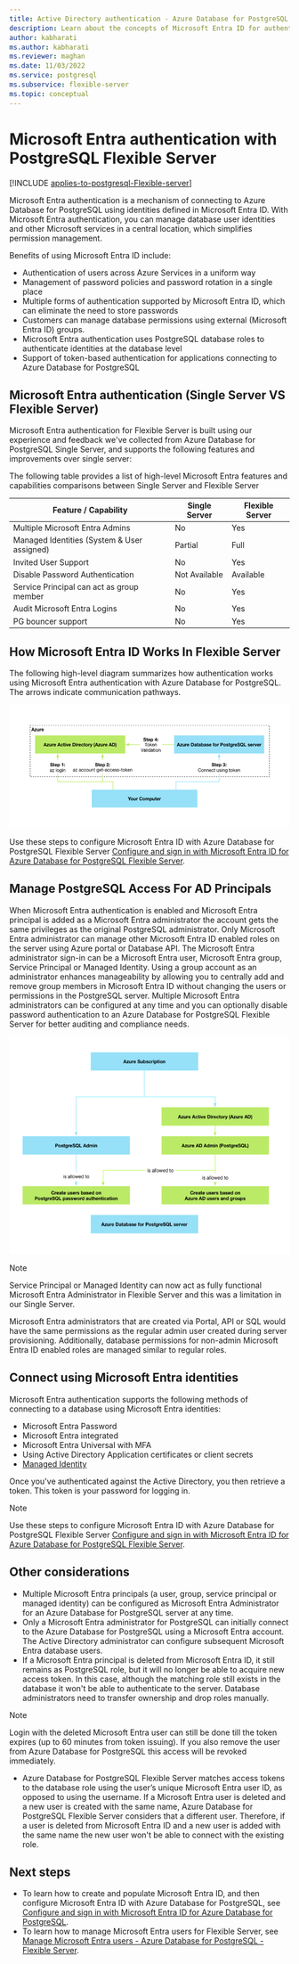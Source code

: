 ```yaml
---
title: Active Directory authentication - Azure Database for PostgreSQL - Flexible Server
description: Learn about the concepts of Microsoft Entra ID for authentication with Azure Database for PostgreSQL - Flexible Server
author: kabharati
ms.author: kabharati
ms.reviewer: maghan
ms.date: 11/03/2022
ms.service: postgresql
ms.subservice: flexible-server
ms.topic: conceptual
---
```


# Microsoft Entra authentication with PostgreSQL Flexible Server

[!INCLUDE [applies-to-postgresql-Flexible-server](../includes/applies-to-postgresql-Flexible-server.md)]


Microsoft Entra authentication is a mechanism of connecting to Azure Database for PostgreSQL using identities defined in Microsoft Entra ID.
With Microsoft Entra authentication, you can manage database user identities and other Microsoft services in a central location, which simplifies permission management.

Benefits of using Microsoft Entra ID include:

- Authentication of users across Azure Services in a uniform way
- Management of password policies and password rotation in a single place
- Multiple forms of authentication supported by Microsoft Entra ID, which can eliminate the need to store passwords
- Customers can manage database permissions using external (Microsoft Entra ID) groups.
- Microsoft Entra authentication uses PostgreSQL database roles to authenticate identities at the database level
- Support of token-based authentication for applications connecting to Azure Database for PostgreSQL

<a name='azure-active-directory-authentication-single-server-vs-flexible-server'></a>

## Microsoft Entra authentication (Single Server VS Flexible Server)

Microsoft Entra authentication for Flexible Server is built using our experience and feedback we've collected from Azure Database for PostgreSQL Single Server, and supports the following features and improvements over single server:

The following table provides a list of high-level Microsoft Entra features and capabilities comparisons between Single Server and Flexible Server

| **Feature / Capability** | **Single Server** | **Flexible Server** |
| --- | --- | --- |
| Multiple Microsoft Entra Admins | No | Yes |
| Managed Identities (System & User assigned) | Partial | Full |
| Invited User Support | No | Yes |
| Disable Password Authentication | Not Available | Available |
| Service Principal can act as group member | No | Yes |
| Audit Microsoft Entra Logins | No | Yes |
| PG bouncer support | No | Yes |

<a name='how-azure-ad-works-in-flexible-server'></a>

## How Microsoft Entra ID Works In Flexible Server

The following high-level diagram summarizes how authentication works using Microsoft Entra authentication with Azure Database for PostgreSQL. The arrows indicate communication pathways.

![authentication flow][1]

 Use these steps to configure Microsoft Entra ID with Azure Database for PostgreSQL Flexible Server [Configure and sign in with Microsoft Entra ID for Azure Database for PostgreSQL Flexible Server](how-to-configure-sign-in-azure-ad-authentication.md).

## Manage PostgreSQL Access For AD Principals

When Microsoft Entra authentication is enabled and Microsoft Entra principal is added as a Microsoft Entra administrator the account gets the same privileges as the original PostgreSQL administrator. Only Microsoft Entra administrator can manage other Microsoft Entra ID enabled roles on the server using Azure portal or Database API. The Microsoft Entra administrator sign-in can be a Microsoft Entra user, Microsoft Entra group, Service Principal or Managed Identity. Using a group account as an administrator enhances manageability by allowing you to centrally add and remove group members in Microsoft Entra ID without changing the users or permissions in the PostgreSQL server. Multiple Microsoft Entra administrators can be configured at any time and you can optionally disable password authentication to an Azure Database for PostgreSQL Flexible Server for better auditing and compliance needs.

![admin structure][2]

 > [!NOTE]  
 > Service Principal or Managed Identity can now act as fully functional Microsoft Entra Administrator in Flexible Server and this was a limitation in our Single Server.

Microsoft Entra administrators that are created via Portal, API or SQL would have the same permissions as the regular admin user created during server provisioning. Additionally, database permissions for non-admin Microsoft Entra ID enabled roles are managed similar to regular roles.

<a name='connect-using-azure-ad-identities'></a>

## Connect using Microsoft Entra identities

Microsoft Entra authentication supports the following methods of connecting to a database using Microsoft Entra identities:

- Microsoft Entra Password
- Microsoft Entra integrated
- Microsoft Entra Universal with MFA
- Using Active Directory Application certificates or client secrets
- [Managed Identity](how-to-connect-with-managed-identity.md)

Once you've authenticated against the Active Directory, you then retrieve a token. This token is your password for logging in.

> [!NOTE]  
> Use these steps to configure Microsoft Entra ID with Azure Database for PostgreSQL Flexible Server [Configure and sign in with Microsoft Entra ID for Azure Database for PostgreSQL Flexible Server](how-to-configure-sign-in-azure-ad-authentication.md).

## Other considerations

- Multiple Microsoft Entra principals (a user, group, service principal or managed identity) can be configured as Microsoft Entra Administrator for an Azure Database for PostgreSQL server at any time.
- Only a Microsoft Entra administrator for PostgreSQL can initially connect to the Azure Database for PostgreSQL using a Microsoft Entra account. The Active Directory administrator can configure subsequent Microsoft Entra database users.
-  If a Microsoft Entra principal is deleted from Microsoft Entra ID, it still remains as PostgreSQL role, but it will no longer be able to acquire new access token. In this case, although the matching role still exists in the database it won't be able to authenticate to the server. Database administrators need to transfer ownership and drop roles manually.

> [!NOTE]  
> Login with the deleted Microsoft Entra user can still be done till the token expires (up to 60 minutes from token issuing).  If you also remove the user from Azure Database for PostgreSQL this access will be revoked immediately.

- Azure Database for PostgreSQL Flexible Server matches access tokens to the database role using the user’s unique Microsoft Entra user ID, as opposed to using the username. If a Microsoft Entra user is deleted and a new user is created with the same name, Azure Database for PostgreSQL Flexible Server considers that a different user. Therefore, if a user is deleted from Microsoft Entra ID and a new user is added with the same name the new user won't be able to connect with the existing role.


## Next steps

- To learn how to create and populate Microsoft Entra ID, and then configure Microsoft Entra ID with Azure Database for PostgreSQL, see [Configure and sign in with Microsoft Entra ID for Azure Database for PostgreSQL](how-to-configure-sign-in-azure-ad-authentication.md).
- To learn how to manage Microsoft Entra users for Flexible Server, see [Manage Microsoft Entra users - Azure Database for PostgreSQL - Flexible Server](how-to-manage-azure-ad-users.md).

<!--Image references-->

[1]: ./media/concepts-azure-ad-authentication/authentication-flow.png
[2]: ./media/concepts-azure-ad-authentication/admin-structure.png

